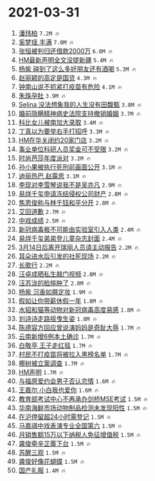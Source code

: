 # 2021-03-31

1. [潘玮柏](https://s.weibo.com/weibo?q=%E6%BD%98%E7%8E%AE%E6%9F%8F&Refer=top) `7.2M 🔥`
1. [奚梦瑶 丰满](https://s.weibo.com/weibo?q=%E5%A5%9A%E6%A2%A6%E7%91%B6%20%E4%B8%B0%E6%BB%A1&Refer=top) `7.0M 🔥`
1. [张恒被判归还借款2000万](https://s.weibo.com/weibo?q=%23%E5%BC%A0%E6%81%92%E8%A2%AB%E5%88%A4%E5%BD%92%E8%BF%98%E5%80%9F%E6%AC%BE2000%E4%B8%87%23&Refer=top) `6.0M 🔥`
1. [HM最新声明全文没提新疆](https://s.weibo.com/weibo?q=%23HM%E6%9C%80%E6%96%B0%E5%A3%B0%E6%98%8E%E5%85%A8%E6%96%87%E6%B2%A1%E6%8F%90%E6%96%B0%E7%96%86%23&Refer=top) `5.4M 🔥`
1. [杨紫 碰到了这么多好朋友还有酒喝](https://s.weibo.com/weibo?q=%E6%9D%A8%E7%B4%AB%20%E7%A2%B0%E5%88%B0%E4%BA%86%E8%BF%99%E4%B9%88%E5%A4%9A%E5%A5%BD%E6%9C%8B%E5%8F%8B%E8%BF%98%E6%9C%89%E9%85%92%E5%96%9D&Refer=top) `5.3M 🔥`
1. [赵丽颖的高定是国货](https://s.weibo.com/weibo?q=%E8%B5%B5%E4%B8%BD%E9%A2%96%E7%9A%84%E9%AB%98%E5%AE%9A%E6%98%AF%E5%9B%BD%E8%B4%A7&Refer=top) `4.3M 🔥`
1. [钟南山说不抓紧打疫苗有危险](https://s.weibo.com/weibo?q=%23%E9%92%9F%E5%8D%97%E5%B1%B1%E8%AF%B4%E4%B8%8D%E6%8A%93%E7%B4%A7%E6%89%93%E7%96%AB%E8%8B%97%E6%9C%89%E5%8D%B1%E9%99%A9%23&Refer=top) `4.1M 🔥`
1. [朱珠孕肚](https://s.weibo.com/weibo?q=%E6%9C%B1%E7%8F%A0%E5%AD%95%E8%82%9A&Refer=top) `3.9M 🔥`
1. [Selina 没法想象我的人生没有田馥甄](https://s.weibo.com/weibo?q=Selina%20%E6%B2%A1%E6%B3%95%E6%83%B3%E8%B1%A1%E6%88%91%E7%9A%84%E4%BA%BA%E7%94%9F%E6%B2%A1%E6%9C%89%E7%94%B0%E9%A6%A5%E7%94%84&Refer=top) `3.8M 🔥`
1. [婚前隐瞒精神病史法院支持撤销婚姻](https://s.weibo.com/weibo?q=%23%E5%A9%9A%E5%89%8D%E9%9A%90%E7%9E%92%E7%B2%BE%E7%A5%9E%E7%97%85%E5%8F%B2%E6%B3%95%E9%99%A2%E6%94%AF%E6%8C%81%E6%92%A4%E9%94%80%E5%A9%9A%E5%A7%BB%23&Refer=top) `3.7M 🔥`
1. [科比女儿被南加大录取](https://s.weibo.com/weibo?q=%E7%A7%91%E6%AF%94%E5%A5%B3%E5%84%BF%E8%A2%AB%E5%8D%97%E5%8A%A0%E5%A4%A7%E5%BD%95%E5%8F%96&Refer=top) `3.4M 🔥`
1. [丁真以为要举右手打招呼](https://s.weibo.com/weibo?q=%23%E4%B8%81%E7%9C%9F%E4%BB%A5%E4%B8%BA%E8%A6%81%E4%B8%BE%E5%8F%B3%E6%89%8B%E6%89%93%E6%8B%9B%E5%91%BC%23&Refer=top) `3.3M 🔥`
1. [HM在华关闭约20家门店](https://s.weibo.com/weibo?q=%23HM%E5%9C%A8%E5%8D%8E%E5%85%B3%E9%97%AD%E7%BA%A620%E5%AE%B6%E9%97%A8%E5%BA%97%23&Refer=top) `3.2M 🔥`
1. [事业单位科研人员奖金可不受限](https://s.weibo.com/weibo?q=%23%E4%BA%8B%E4%B8%9A%E5%8D%95%E4%BD%8D%E7%A7%91%E7%A0%94%E4%BA%BA%E5%91%98%E5%A5%96%E9%87%91%E5%8F%AF%E4%B8%8D%E5%8F%97%E9%99%90%23&Refer=top) `3.2M 🔥`
1. [时尚芭莎年度派对](https://s.weibo.com/weibo?q=%E6%97%B6%E5%B0%9A%E8%8A%AD%E8%8E%8E%E5%B9%B4%E5%BA%A6%E6%B4%BE%E5%AF%B9&Refer=top) `3.2M 🔥`
1. [孙小果被执行死刑前画面公开](https://s.weibo.com/weibo?q=%23%E5%AD%99%E5%B0%8F%E6%9E%9C%E8%A2%AB%E6%89%A7%E8%A1%8C%E6%AD%BB%E5%88%91%E5%89%8D%E7%94%BB%E9%9D%A2%E5%85%AC%E5%BC%80%23&Refer=top) `3.1M 🔥`
1. [迪丽热巴 赵露思](https://s.weibo.com/weibo?q=%E8%BF%AA%E4%B8%BD%E7%83%AD%E5%B7%B4%20%E8%B5%B5%E9%9C%B2%E6%80%9D&Refer=top) `3.1M 🔥`
1. [李现对李雪琴说我不是吴亦凡](https://s.weibo.com/weibo?q=%23%E6%9D%8E%E7%8E%B0%E5%AF%B9%E6%9D%8E%E9%9B%AA%E7%90%B4%E8%AF%B4%E6%88%91%E4%B8%8D%E6%98%AF%E5%90%B4%E4%BA%A6%E5%87%A1%23&Refer=top) `2.9M 🔥`
1. [易烊千玺申请冻结侵权公司财产](https://s.weibo.com/weibo?q=%23%E6%98%93%E7%83%8A%E5%8D%83%E7%8E%BA%E7%94%B3%E8%AF%B7%E5%86%BB%E7%BB%93%E4%BE%B5%E6%9D%83%E5%85%AC%E5%8F%B8%E8%B4%A2%E4%BA%A7%23&Refer=top) `2.8M 🔥`
1. [焦恩俊称与林千钰和平分开](https://s.weibo.com/weibo?q=%23%E7%84%A6%E6%81%A9%E4%BF%8A%E7%A7%B0%E4%B8%8E%E6%9E%97%E5%8D%83%E9%92%B0%E5%92%8C%E5%B9%B3%E5%88%86%E5%BC%80%23&Refer=top) `2.8M 🔥`
1. [艾回道歉](https://s.weibo.com/weibo?q=%E8%89%BE%E5%9B%9E%E9%81%93%E6%AD%89&Refer=top) `2.7M 🔥`
1. [中戏成绩](https://s.weibo.com/weibo?q=%E4%B8%AD%E6%88%8F%E6%88%90%E7%BB%A9&Refer=top) `2.5M 🔥`
1. [新冠病毒极不可能由实验室引入人类](https://s.weibo.com/weibo?q=%23%E6%96%B0%E5%86%A0%E7%97%85%E6%AF%92%E6%9E%81%E4%B8%8D%E5%8F%AF%E8%83%BD%E7%94%B1%E5%AE%9E%E9%AA%8C%E5%AE%A4%E5%BC%95%E5%85%A5%E4%BA%BA%E7%B1%BB%23&Refer=top) `2.4M 🔥`
1. [易烊千玺弟弟登儿童杂志封面](https://s.weibo.com/weibo?q=%23%E6%98%93%E7%83%8A%E5%8D%83%E7%8E%BA%E5%BC%9F%E5%BC%9F%E7%99%BB%E5%84%BF%E7%AB%A5%E6%9D%82%E5%BF%97%E5%B0%81%E9%9D%A2%23&Refer=top) `2.4M 🔥`
1. [3月14日后离开瑞丽人员请主动报告](https://s.weibo.com/weibo?q=%233%E6%9C%8814%E6%97%A5%E5%90%8E%E7%A6%BB%E5%BC%80%E7%91%9E%E4%B8%BD%E4%BA%BA%E5%91%98%E8%AF%B7%E4%B8%BB%E5%8A%A8%E6%8A%A5%E5%91%8A%23&Refer=top) `2.2M 🔥`
1. [耳朵进水后引发的社死现场](https://s.weibo.com/weibo?q=%23%E8%80%B3%E6%9C%B5%E8%BF%9B%E6%B0%B4%E5%90%8E%E5%BC%95%E5%8F%91%E7%9A%84%E7%A4%BE%E6%AD%BB%E7%8E%B0%E5%9C%BA%23&Refer=top) `2.2M 🔥`
1. [长歌行](https://s.weibo.com/weibo?q=%E9%95%BF%E6%AD%8C%E8%A1%8C&Refer=top) `2.2M 🔥`
1. [汪卓成晒私生敲门视频](https://s.weibo.com/weibo?q=%23%E6%B1%AA%E5%8D%93%E6%88%90%E6%99%92%E7%A7%81%E7%94%9F%E6%95%B2%E9%97%A8%E8%A7%86%E9%A2%91%23&Refer=top) `2.0M 🔥`
1. [汪苏泷的脸摔肿了](https://s.weibo.com/weibo?q=%23%E6%B1%AA%E8%8B%8F%E6%B3%B7%E7%9A%84%E8%84%B8%E6%91%94%E8%82%BF%E4%BA%86%23&Refer=top) `2.0M 🔥`
1. [杨紫 沉香如屑定妆](https://s.weibo.com/weibo?q=%E6%9D%A8%E7%B4%AB%20%E6%B2%89%E9%A6%99%E5%A6%82%E5%B1%91%E5%AE%9A%E5%A6%86&Refer=top) `1.9M 🔥`
1. [假如让你带薪休假一年](https://s.weibo.com/weibo?q=%23%E5%81%87%E5%A6%82%E8%AE%A9%E4%BD%A0%E5%B8%A6%E8%96%AA%E4%BC%91%E5%81%87%E4%B8%80%E5%B9%B4%23&Refer=top) `1.8M 🔥`
1. [水貂和猫等动物对新冠病毒高度易感](https://s.weibo.com/weibo?q=%23%E6%B0%B4%E8%B2%82%E5%92%8C%E7%8C%AB%E7%AD%89%E5%8A%A8%E7%89%A9%E5%AF%B9%E6%96%B0%E5%86%A0%E7%97%85%E6%AF%92%E9%AB%98%E5%BA%A6%E6%98%93%E6%84%9F%23&Refer=top) `1.8M 🔥`
1. [刘诗诗走路摇曳生姿](https://s.weibo.com/weibo?q=%23%E5%88%98%E8%AF%97%E8%AF%97%E8%B5%B0%E8%B7%AF%E6%91%87%E6%9B%B3%E7%94%9F%E5%A7%BF%23&Refer=top) `1.8M 🔥`
1. [陈德容方回应曾说演妈妈是奇耻大辱](https://s.weibo.com/weibo?q=%E9%99%88%E5%BE%B7%E5%AE%B9%E6%96%B9%E5%9B%9E%E5%BA%94%E6%9B%BE%E8%AF%B4%E6%BC%94%E5%A6%88%E5%A6%88%E6%98%AF%E5%A5%87%E8%80%BB%E5%A4%A7%E8%BE%B1&Refer=top) `1.7M 🔥`
1. [云南新增6例本土确诊](https://s.weibo.com/weibo?q=%23%E4%BA%91%E5%8D%97%E6%96%B0%E5%A2%9E6%E4%BE%8B%E6%9C%AC%E5%9C%9F%E7%A1%AE%E8%AF%8A%23&Refer=top) `1.7M 🔥`
1. [白敬亭 王子走红毯](https://s.weibo.com/weibo?q=%E7%99%BD%E6%95%AC%E4%BA%AD%20%E7%8E%8B%E5%AD%90%E8%B5%B0%E7%BA%A2%E6%AF%AF&Refer=top) `1.7M 🔥`
1. [村民不打疫苗将被拉入黑榜名单](https://s.weibo.com/weibo?q=%23%E6%9D%91%E6%B0%91%E4%B8%8D%E6%89%93%E7%96%AB%E8%8B%97%E5%B0%86%E8%A2%AB%E6%8B%89%E5%85%A5%E9%BB%91%E6%A6%9C%E5%90%8D%E5%8D%95%23&Refer=top) `1.7M 🔥`
1. [椰树被立案调查](https://s.weibo.com/weibo?q=%23%E6%A4%B0%E6%A0%91%E8%A2%AB%E7%AB%8B%E6%A1%88%E8%B0%83%E6%9F%A5%23&Refer=top) `1.7M 🔥`
1. [HM声明](https://s.weibo.com/weibo?q=HM%E5%A3%B0%E6%98%8E&Refer=top) `1.7M 🔥`
1. [与福原爱约会男子否认恋情](https://s.weibo.com/weibo?q=%E4%B8%8E%E7%A6%8F%E5%8E%9F%E7%88%B1%E7%BA%A6%E4%BC%9A%E7%94%B7%E5%AD%90%E5%90%A6%E8%AE%A4%E6%81%8B%E6%83%85&Refer=top) `1.6M 🔥`
1. [王嘉尔 小白我也爱你](https://s.weibo.com/weibo?q=%E7%8E%8B%E5%98%89%E5%B0%94%20%E5%B0%8F%E7%99%BD%E6%88%91%E4%B9%9F%E7%88%B1%E4%BD%A0&Refer=top) `1.6M 🔥`
1. [教育部考试中心不再承办剑桥MSE考试](https://s.weibo.com/weibo?q=%23%E6%95%99%E8%82%B2%E9%83%A8%E8%80%83%E8%AF%95%E4%B8%AD%E5%BF%83%E4%B8%8D%E5%86%8D%E6%89%BF%E5%8A%9E%E5%89%91%E6%A1%A5MSE%E8%80%83%E8%AF%95%23&Refer=top) `1.5M 🔥`
1. [华南海鲜市场动物制品检测未发现阳性](https://s.weibo.com/weibo?q=%23%E5%8D%8E%E5%8D%97%E6%B5%B7%E9%B2%9C%E5%B8%82%E5%9C%BA%E5%8A%A8%E7%89%A9%E5%88%B6%E5%93%81%E6%A3%80%E6%B5%8B%E6%9C%AA%E5%8F%91%E7%8E%B0%E9%98%B3%E6%80%A7%23&Refer=top) `1.5M 🔥`
1. [在沪停留超24小时需登记](https://s.weibo.com/weibo?q=%23%E5%9C%A8%E6%B2%AA%E5%81%9C%E7%95%99%E8%B6%8524%E5%B0%8F%E6%97%B6%E9%9C%80%E7%99%BB%E8%AE%B0%23&Refer=top) `1.5M 🔥`
1. [马嘉祺中戏表演专业全国第六](https://s.weibo.com/weibo?q=%23%E9%A9%AC%E5%98%89%E7%A5%BA%E4%B8%AD%E6%88%8F%E8%A1%A8%E6%BC%94%E4%B8%93%E4%B8%9A%E5%85%A8%E5%9B%BD%E7%AC%AC%E5%85%AD%23&Refer=top) `1.5M 🔥`
1. [月销售额15万以下纳税人免征增值税](https://s.weibo.com/weibo?q=%23%E6%9C%88%E9%94%80%E5%94%AE%E9%A2%9D15%E4%B8%87%E4%BB%A5%E4%B8%8B%E7%BA%B3%E7%A8%8E%E4%BA%BA%E5%85%8D%E5%BE%81%E5%A2%9E%E5%80%BC%E7%A8%8E%23&Refer=top) `1.5M 🔥`
1. [龚俊牵辛芷蕾下台](https://s.weibo.com/weibo?q=%23%E9%BE%9A%E4%BF%8A%E7%89%B5%E8%BE%9B%E8%8A%B7%E8%95%BE%E4%B8%8B%E5%8F%B0%23&Refer=top) `1.5M 🔥`
1. [苏醒三观](https://s.weibo.com/weibo?q=%23%E8%8B%8F%E9%86%92%E4%B8%89%E8%A7%82%23&Refer=top) `1.5M 🔥`
1. [龚俊好像花蝴蝶](https://s.weibo.com/weibo?q=%E9%BE%9A%E4%BF%8A%E5%A5%BD%E5%83%8F%E8%8A%B1%E8%9D%B4%E8%9D%B6&Refer=top) `1.5M 🔥`
1. [国产礼服](https://s.weibo.com/weibo?q=%E5%9B%BD%E4%BA%A7%E7%A4%BC%E6%9C%8D&Refer=top) `1.4M 🔥`
